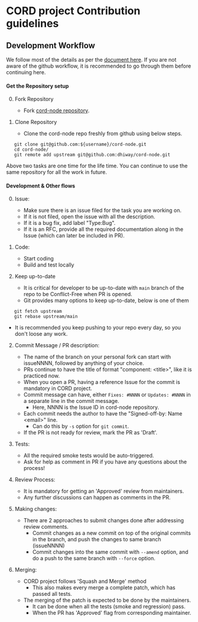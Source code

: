 # CORD project Contribution guidelines

## Development Workflow

We follow most of the details as per the [document here](https://help.github.com/en/github/collaborating-with-issues-and-pull-requests). If you are not aware of the github workflow, it is recommended to go through them before continuing here.


#### Get the Repository setup

0. Fork Repository
   - Fork [cord-node repository](https://github.com/dhiway/cord-node/fork).

1. Clone Repository
   - Clone the cord-node repo freshly from github using below steps.

```
   git clone git@github.com:${username}/cord-node.git
   cd cord-node/
   git remote add upstream git@github.com:dhiway/cord-node.git
```

Above two tasks are one time for the life time. You can continue to use the same repository for all the work in future.

#### Development & Other flows

0. Issue:
   - Make sure there is an issue filed for the task you are working on.
   - If it is not filed, open the issue with all the description.
   - If it is a bug fix, add label "Type:Bug".
   - If it is an RFC, provide all the required documentation along in the Issue (which can later be included in PR).

1. Code:
   - Start coding
   - Build and test locally

2. Keep up-to-date
   - It is critical for developer to be up-to-date with `main` branch of the repo to be Conflict-Free when PR is opened.
   - Git provides many options to keep up-to-date, below is one of them
```
   git fetch upstream
   git rebase upstream/main
```
   - It is recommended you keep pushing to your repo every day, so you don't loose any work.

2. Commit Message / PR description:
   - The name of the branch on your personal fork can start with issueNNNN, followed by anything of your choice.
   - PRs continue to have the title of format "component: \<title\>", like it is practiced now.
   - When you open a PR, having a reference Issue for the commit is mandatory in CORD project.
   - Commit message can have, either `Fixes: #NNNN` or `Updates: #NNNN` in a separate line in the commit message.
     - Here, NNNN is the Issue ID in cord-node repository.
   - Each commit needs the author to have the "Signed-off-by: Name \<email\>" line.
     - Can do this by `-s` option for `git commit`.
   - If the PR is not ready for review, mark the PR as 'Draft'.

3. Tests:
   - All the required smoke tests would be auto-triggered.
   - Ask for help as comment in PR if you have any questions about the process!

4. Review Process:
   - It is mandatory for getting an 'Approved' review from maintainers.
   - Any further discussions can happen as comments in the PR.

5. Making changes:
   - There are 2 approaches to submit changes done after addressing review comments.
     - Commit changes as a new commit on top of the original commits in the branch, and push the changes to same branch (issueNNNN)
     - Commit changes into the same commit with `--amend` option, and do a push to the same branch with `--force` option.

6. Merging:
   - CORD project follows 'Squash and Merge' method
     - This also makes every merge a complete patch, which has passed all tests.
   - The merging of the patch is expected to be done by the maintainers.
     - It can be done when all the tests (smoke and regression) pass.
     - When the PR has 'Approved' flag from corresponding maintainer.


